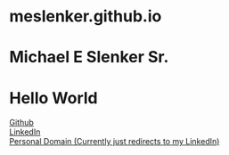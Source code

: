 # meslenker.github.io
# Michael E Slenker Sr.

# Hello World

<a href="https://github.com/meslenker">Github</a>
<br>
<a href="https://www.linkedin.com/in/mslenker54/">LinkedIn</a>
<br>
<a href="https://www.slenkers.com">Personal Domain (Currently just redirects to my LinkedIn)</a>


